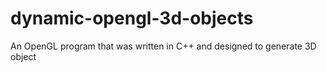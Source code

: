 # dynamic-opengl-3d-objects
An OpenGL program that was written in C++ and designed to generate 3D object
